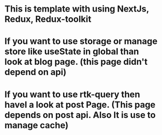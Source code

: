 # This is template with using NextJs, Redux, Redux-toolkit

# If you want to use storage or manage store like useState in global than look at blog page. (this page didn't depend on api)

# If you want to use rtk-query then havel a look at post Page. (This page depends on post api. Also It is use to manage cache)